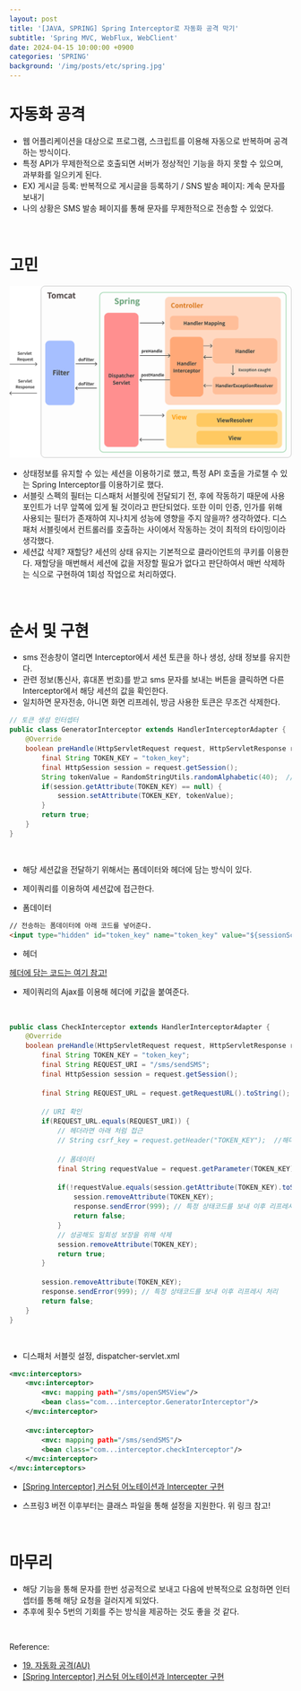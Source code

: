 ```yaml
---
layout: post
title: '[JAVA, SPRING] Spring Interceptor로 자동화 공격 막기'
subtitle: 'Spring MVC, WebFlux, WebClient'
date: 2024-04-15 10:00:00 +0900
categories: 'SPRING'
background: '/img/posts/etc/spring.jpg'
---
```


# 자동화 공격 
- 웹 어플리케이션을 대상으로 프로그램, 스크립트를 이용해 자동으로 반복하며 공격하는 방식이다.
- 특정 API가 무제한적으로 호출되면 서버가 정상적인 기능을 하지 못할 수 있으며, 과부화를 일으키게 된다.
- EX) 게시글 등록: 반복적으로 게시글을 등록하기 / SNS 발송 페이지: 계속 문자를 보내기 
- 나의 상황은 SMS 발송 페이지를 통해 문자를 무제한적으로 전송할 수 있었다.

<br>

# 고민

![interceptor](/img/posts/spring/interceptor.png)

- 상태정보를 유지할 수 있는 세션을 이용하기로 했고, 특정 API 호출을 가로챌 수 있는 Spring Interceptor를 이용하기로 했다.
- 서블릿 스펙의 필터는 디스패처 서블릿에 전달되기 전, 후에 작동하기 때문에 사용 포인트가 너무 앞쪽에 있게 될 것이라고 판단되었다. 또한 이미 인증, 인가를 위해 사용되는 필터가 존재하여 지나치게 성능에 영향을 주지 않을까? 생각하였다. 디스패처 서블릿에서 컨트롤러를 호출하는 사이에서 작동하는 것이 최적의 타이밍이라 생각했다. 
- 세션값 삭제? 재할당? 세션의 상태 유지는 기본적으로 클라이언트의 쿠키를 이용한다. 재할당을 매번해서 세션에 값을 저장할 필요가 없다고 판단하여서 매번 삭제하는 식으로 구현하여 1회성 작업으로 처리하였다.

<br>

# 순서 및 구현

- sms 전송창이 열리면 Interceptor에서 세션 토큰을 하나 생성, 상태 정보를 유지한다.
- 관련 정보(통신사, 휴대폰 번호)를 받고 sms 문자를 보내는 버튼을 클릭하면 다른 Interceptor에서 해당 세션의 값을 확인한다.
- 일치하면 문자전송, 아니면 화면 리프레쉬, 방금 사용한 토큰은 무조건 삭제한다. 

```java
// 토큰 생성 인터셉터
public class GeneratorInterceptor extends HandlerInterceptorAdapter {
    @Override
    boolean preHandle(HttpServletRequest request, HttpServletResponse response, Object handler) throws Exception {
        final String TOKEN_KEY = "token_key";
        final HttpSession session = request.getSession();
        String tokenValue = RandomStringUtils.randomAlphabetic(40);  //랜덤한 토큰값을 생성
        if(session.getAttribute(TOKEN_KEY) == null) {
            session.setAttribute(TOKEN_KEY, tokenValue);
        }
        return true;
    }
}
```

<br>

- 해당 세션값을 전달하기 위해서는 폼데이터와 헤더에 담는 방식이 있다. 
- 제이쿼리를 이용하여 세션값에 접근한다. 

- 폼데이터

```html
// 전송하는 폼데이터에 아래 코드를 넣어준다. 
<input type="hidden" id="token_key" name="token_key" value="${sessionScope.token_key}"/>
```

- 헤더

[헤더에 담는 코드는 여기 참고!](https://lts0606.tistory.com/549)

- 제이쿼리의 Ajax를 이용해 헤더에 키값을 붙여준다. 

<br>

```java
public class CheckInterceptor extends HandlerInterceptorAdapter {
    @Override
    boolean preHandle(HttpServletRequest request, HttpServletResponse response, Object handler) throws Exception {
        final String TOKEN_KEY = "token_key";
        final String REQUEST_URI = "/sms/sendSMS";
        final HttpSession session = request.getSession();
        
        final String REQUEST_URL = request.getRequestURL().toString(); 
        
        // URI 확인
        if(REQUEST_URL.equals(REQUEST_URI)) { 
            // 헤더라면 아래 처럼 접근
            // String csrf_key = request.getHeader("TOKEN_KEY");  //해더에 담긴 키

            // 폼데이터
            final String requestValue = request.getParameter(TOKEN_KEY); // name 값으로 전달
            
            if(!requestValue.equals(session.getAttribute(TOKEN_KEY).toString())){ 
                session.removeAttribute(TOKEN_KEY);
                response.sendError(999); // 특정 상태코드를 보내 이후 리프레시 처리 
                return false;  
            }
            // 성공해도 일회성 보장을 위해 삭제
            session.removeAttribute(TOKEN_KEY);        
            return true;
        }
        
        session.removeAttribute(TOKEN_KEY);
        response.sendError(999); // 특정 상태코드를 보내 이후 리프레시 처리 
        return false;  
    }
}
```

<br>

- 디스패처 서블릿 설정, dispatcher-servlet.xml

```xml
<mvc:interceptors>
    <mvc:interceptor>
        <mvc: mapping path="/sms/openSMSView"/>
        <bean class="com...interceptor.GeneratorInterceptor"/>
    </mvc:interceptor>

    <mvc:interceptor>
        <mvc: mapping path="/sms/sendSMS"/>
        <bean class="com...interceptor.checkInterceptor"/>
    </mvc:interceptor>
</mvc:interceptors>
```

- [[Spring Interceptor] 커스텀 어노테이션과 Intercepter 구현](https://twer.tistory.com/entry/Spring-Interceptor-%EC%BB%A4%EC%8A%A4%ED%85%80-%EC%96%B4%EB%85%B8%ED%85%8C%EC%9D%B4%EC%85%98%EA%B3%BC-Intercepter-%EA%B5%AC%ED%98%84)

- 스프링3 버전 이후부터는 클래스 파일을 통해 설정을 지원한다. 위 링크 참고!

<br>

# 마무리
- 해당 기능을 통해 문자를 한번 성공적으로 보내고 다음에 반복적으로 요청하면 인터셉터를 통해 해당 요청을 걸러지게 되었다. 
- 추후에 횟수 5번의 기회를 주는 방식을 제공하는 것도 좋을 것 같다. 

<br>

Reference:

- [19. 자동화 공격(AU)](https://lts0606.tistory.com/549)
- [[Spring Interceptor] 커스텀 어노테이션과 Intercepter 구현](https://twer.tistory.com/entry/Spring-Interceptor-%EC%BB%A4%EC%8A%A4%ED%85%80-%EC%96%B4%EB%85%B8%ED%85%8C%EC%9D%B4%EC%85%98%EA%B3%BC-Intercepter-%EA%B5%AC%ED%98%84)
